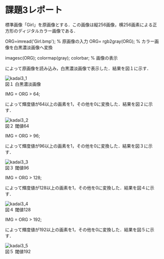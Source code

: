# 課題3レポート　　
標準画像「Girl」を原画像とする．この画像は縦256画像，横256画素による正方形のディジタルカラー画像である．

ORG=imread('Girl.bmp'); % 原画像の入力
ORG= rgb2gray(ORG); % カラー画像を白黒濃淡画像へ変換

imagesc(ORG); colormap(gray); colorbar; % 画像の表示


によって原画像を読み込み，白黒濃淡画像で表示した．結果を図１に示す．

![kadai3_1](https://github.com/dolphinhardcore/kadai/blob/master/image/kadai3_1.png)  
図１ 白黒濃淡画像

IMG = ORG > 64;

によって輝度値が64以上の画素を1，その他を0に変換した．結果を図２に示す． 

![kadai3_2](https://github.com/dolphinhardcore/kadai/blob/master/image/kadai3_2.png)  
図２ 閾値64

IMG = ORG > 96;

によって輝度値が96以上の画素を1，その他を0に変換した．結果を図３に示す． 

![kadai3_3](https://github.com/dolphinhardcore/kadai/blob/master/image/kadai3_3.png)  
図３ 閾値96

IMG = ORG > 128;

によって輝度値が128以上の画素を1，その他を0に変換した．結果を図４に示す． 

![kadai3_4](https://github.com/dolphinhardcore/kadai/blob/master/image/kadai3_4.png)  
図４ 閾値128

IMG = ORG > 192;

によって輝度値が192以上の画素を1，その他を0に変換した．結果を図５に示す． 

![kadai3_5](https://github.com/dolphinhardcore/kadai/blob/master/image/kadai3_5.png)  
図５ 閾値192

